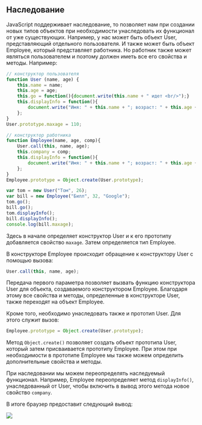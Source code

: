 ## Наследование

JavaScript поддерживает наследование, то позволяет нам при создании новых типов объектов при необходимости унаследовать их функционал от уже существующих. Например, 
у нас может быть объект User, представляющий отдельного пользователя. И также может быть объект Employee, который представляет работника. Но 
работник также может являться пользователем и поэтому должен иметь все его свойства и методы. Например:

```js
// конструктор пользователя
function User (name, age) {
	this.name = name;
	this.age = age;
	this.go = function(){document.write(this.name + " идет <br/>");}
	this.displayInfo = function(){
		document.write("Имя: " + this.name + "; возраст: " + this.age + "<br/>");
	};
}
User.prototype.maxage = 110;

// конструктор работника
function Employee(name, age, comp){
	User.call(this, name, age);
	this.company = comp;
	this.displayInfo = function(){
		document.write("Имя: " + this.name + "; возраст: " + this.age + "; компания: " + this.company + "<br/>");
	};
}
Employee.prototype = Object.create(User.prototype);

var tom = new User("Том", 26);
var bill = new Employee("Билл", 32, "Google");
tom.go();
bill.go();
tom.displayInfo(); 
bill.displayInfo(); 
console.log(bill.maxage);
```

Здесь в начале определяет конструктор User и к его прототипу добавляется свойство `maxage`. Затем определяется тип Employee.

В конструкторе Employee происходит обращение к конструктору User с помощью вызова:

```js
User.call(this, name, age);
```

Передача первого параметра позволяет вызвать функцию конструктора User для объекта, создаваемого конструктором Employee. Благодаря этому 
все свойства и методы, определенные в конструкторе User, также переходят на объект Employee.

Кроме того, необходимо унаследовать также и прототип User. Для этого служит вызов:

```js
Employee.prototype = Object.create(User.prototype);
```

Метод `Object.create()` позволяет создать объект прототипа User, который затем присваивается прототипу Employee. При этом при необходимости в прототипе 
Employee мы также можем определить дополнительные свойства и методы.

При наследовании мы можем переопределять наследуемый функционал. Например, Employee переопределяет метод `displayInfo()`, унаследованный от User, 
чтобы включить в вывод этого метода новое свойство `company`.

В итоге браузер предоставит следующий вывод:

![](https://metanit.com/web/javascript/pics/inheritance.png)

